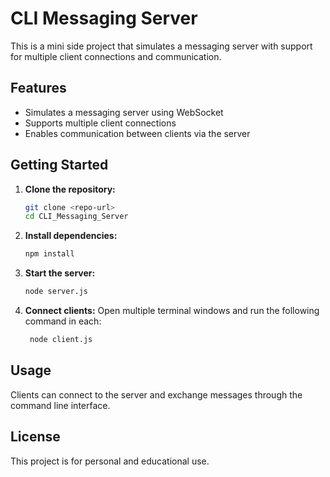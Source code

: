 # CLI Messaging Server

This is a mini side project that simulates a messaging server with support for multiple client connections and communication.

## Features

- Simulates a messaging server using WebSocket
- Supports multiple client connections
- Enables communication between clients via the server

## Getting Started

1. **Clone the repository:**

   ```bash
   git clone <repo-url>
   cd CLI_Messaging_Server
   ```

2. **Install dependencies:**

   ```bash
   npm install
   ```

3. **Start the server:**
   ```bash
   node server.js
   ```

4. **Connect clients:**
   Open multiple terminal windows and run the following command in each:
   ```bash
    node client.js
    ```

## Usage

Clients can connect to the server and exchange messages through the command line interface.

## License

This project is for personal and educational use.
